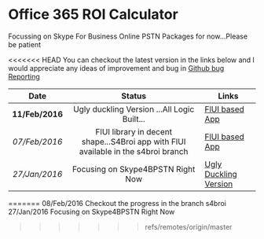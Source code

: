 # Office 365 ROI Calculator

Focussing on Skype For Business Online PSTN Packages for now...Please be patient

<<<<<<< HEAD
You can checkout the latest version in the links below and I would appreciate any ideas of improvement and bug in [Github bug Reporting](https://github.com/julianfrank/jfheroo365roi/issues)

| Date   	| Status   	| Links   	|
|:-:	|:-:	|---	|
| **11/Feb/2016**  	| Ugly duckling Version ...All Logic Built...  	| [FlUI based App](https://jfs4broi.herokuapp.com/s4bpstn)  	|
| *07/Feb/2016*  	| FlUI library in decent shape...S4Broi app with FlUI available in the s4broi branch  	| [FlUI based App](https://jfs4broi.herokuapp.com/FlUI)  	|
|*27/Jan/2016*   	| Focusing on Skype4BPSTN Right Now  	| [Ugly Duckling Version](https://jfs4broi.herokuapp.com)  	|

      
     
=======
08/Feb/2016   Checkout the progress in the branch s4broi
27/Jan/2016   Focusing on Skype4BPSTN Right Now
>>>>>>> refs/remotes/origin/master
